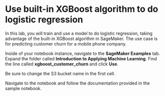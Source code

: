 # Use built-in XGBoost algorithm to do logistic regression
In this lab, you will train and use a model to do logistic regression, 
taking advantage of the built-in XGBoost algorithm in SageMaker. The use case is for predicting
customer churn for a mobile phone company.

Inside of your notebook instance, navigate to the **SageMaker Examples** tab. Expand the folder 
called **Introduction to Applying Machine Learning**. Find the line called **xgboost_customer_churn** and
click **Use**.

Be sure to change the S3 bucket name in the first cell.

Navigate to the notebook and follow the documentation provided in the sample notebook.
